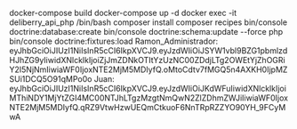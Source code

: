 docker-compose build
docker-compose up -d
docker exec -it deliberry_api_php /bin/bash
composer install
composer recipes
bin/console doctrine:database:create
bin/console doctrine:schema:update --force
php bin/console doctrine:fixtures:load
Ramon_Administrador: eyJhbGciOiJIUzI1NiIsInR5cCI6IkpXVCJ9.eyJzdWIiOiJSYW1vbl9BZG1pbmlzdHJhZG9yIiwidXNlcklkIjoiZjJmZDNkOTItYzUzNC00ZDdjLTg2OWEtYjZhOGRiY2I5NjNmIiwiaWF0IjoxNTE2MjM5MDIyfQ.oMtoCdtv7fMGQ5n4AXKH0IjpMZSUi1DCQ5O91qMPo0o
Juan: eyJhbGciOiJIUzI1NiIsInR5cCI6IkpXVCJ9.eyJzdWIiOiJKdWFuIiwidXNlcklkIjoiMThiNDY1MjYtZGI4MC00NTJhLTgzMzgtNmQwN2ZlZDhmZWJiIiwiaWF0IjoxNTE2MjM5MDIyfQ.qRZ9VtwHzwUEQmCtkuoF6NnTRpRZZYO90YH_9FCyMwA